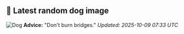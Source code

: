## 🐶 Latest random dog image
![Dog](https://images.dog.ceo/breeds/spaniel-sussex/n02102480_6390.jpg)
**Advice:** "Don't burn bridges."
*Updated: 2025-10-09 07:33 UTC*
